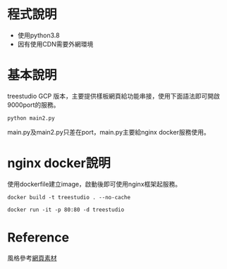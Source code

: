 # 程式說明
* 使用python3.8
* 因有使用CDN需要外網環境

# 基本說明
treestudio GCP 版本，主要提供樣板網頁給功能串接，使用下面語法即可開啟9000port的服務。
```
python main2.py
```
main.py及main2.py只差在port，main.py主要給nginx docker服務使用。

# nginx docker說明
使用dockerfile建立image，啟動後即可使用nginx框架起服務。
```
docker build -t treestudio . --no-cache
```
```
docker run -it -p 80:80 -d treestudio
```
# Reference
風格參考[網頁素材](https://adminlte.io/themes/v3/index3.html)

